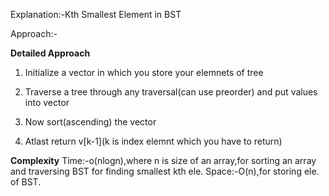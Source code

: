 Explanation:-Kth Smallest Element in BST

Approach:-

**Detailed Approach**

1. Initialize a vector in which you store your elemnets of tree 

2. Traverse a tree through any traversal(can use preorder) and put values into vector

3. Now sort(ascending) the vector

4. Atlast return v[k-1](k is index elemnt which you have to return)

**Complexity**
Time:-o(nlogn),where n is size of an array,for sorting an array and traversing BST for finding smallest kth ele.
Space:-O(n),for storing ele. of BST. 